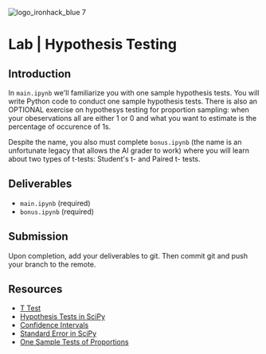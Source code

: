 ![logo_ironhack_blue 7](https://user-images.githubusercontent.com/23629340/40541063-a07a0a8a-601a-11e8-91b5-2f13e4e6b441.png)

# Lab | Hypothesis Testing

## Introduction

In `main.ipynb` we'll familiarize you with one sample hypothesis tests. You will write Python code to conduct one sample hypothesis tests. There is also an OPTIONAL exercise on hypothesys testing for proportion sampling: when your obeservations all are either 1 or 0 and what you want to estimate is the percentage of occurence of 1s.

Despite the name, you also must complete `bonus.ipynb` (the name is an unfortunate legacy that allows the AI grader to work) where you will learn about two types of t-tests: Student's t- and Paired t- tests.

## Deliverables

- `main.ipynb` (required)
- `bonus.ipynb` (required)

## Submission

Upon completion, add your deliverables to git. Then commit git and push your branch to the remote.

## Resources

- [T Test](https://researchbasics.education.uconn.edu/t-test/)
- [Hypothesis Tests in SciPy](https://scipy-lectures.org/packages/statistics/index.html#hypothesis-testing-comparing-two-groups)
- [Confidence Intervals](https://en.wikipedia.org/wiki/Confidence_interval)
- [Standard Error in SciPy](https://docs.scipy.org/doc/scipy/reference/generated/scipy.stats.sem.html)
- [One Sample Tests of Proportions](http://sphweb.bumc.bu.edu/otlt/MPH-Modules/BS/SAS/SAS6-CategoricalData/SAS6-CategoricalData2.html)
